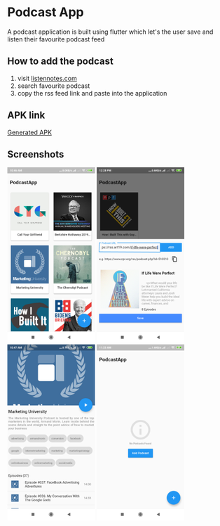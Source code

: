 # Podcast App

A podcast application is built using flutter which let's the user save and listen their favourite podcast feed

## How to add the podcast
1. visit [listennotes.com](https://www.listennotes.com/ "listennotes.com")
2. search favourite podcast 
3. copy the rss feed link and paste into the application 

## APK link
[Generated APK](screenshots/podcastapp.apk "apk link")
## Screenshots
<p float="left">
  <img src="screenshots/1.png" width="200" />
  <img src="screenshots/2.png" width="200" />
  <img src="screenshots/3.png" width="200" />
  <img src="screenshots/4.png" width="200" />
</p>